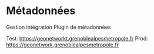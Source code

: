 # Métadonnées

Gestion intégration Plugin de métadonnées

Test: https://geonetworkt.grenoblealpesmetropole.fr 
Prod: https://geonetwork.grenoblealpesmetropole.fr   

